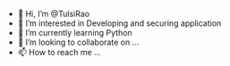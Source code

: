 - 👋 Hi, I’m @TulsiRao
- 👀 I’m interested in Developing and securing application
- 🌱 I’m currently learning Python 
- 💞️ I’m looking to collaborate on ...
- 📫 How to reach me ...

<!---
TulsiRao/TulsiRao is a ✨ special ✨ repository because its `README.md` (this file) appears on your GitHub profile.
You can click the Preview link to take a look at your changes.
--->
